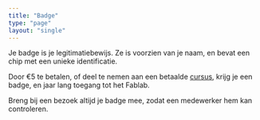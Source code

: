 ```yaml
---
title: "Badge"
type: "page"
layout: "single"
---
```

Je badge is je legitimatiebewijs. Ze is voorzien van je naam, en bevat een chip met een unieke identificatie.

Door €5 te betalen, of deel te nemen aan een betaalde [cursus](/cursussen), krijg je een badge, en jaar lang toegang tot het Fablab.

Breng bij een bezoek altijd je badge mee, zodat een medewerker hem kan controleren.